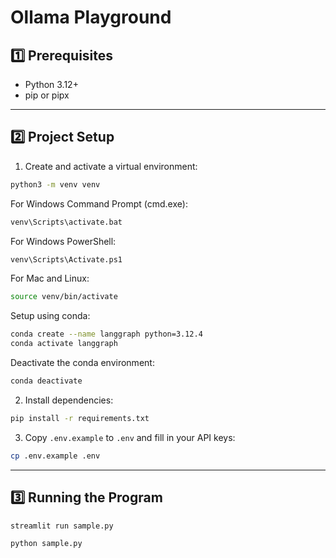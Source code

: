 # Ollama Playground


## 1️⃣ Prerequisites

- Python 3.12+
- pip or pipx

---

## 2️⃣ Project Setup

1. Create and activate a virtual environment:

```bash
python3 -m venv venv
```

For Windows Command Prompt (cmd.exe):
```bash
venv\Scripts\activate.bat
```

For Windows PowerShell:
```bash
venv\Scripts\Activate.ps1
```

For Mac and Linux:
```bash
source venv/bin/activate
```

Setup using conda:

```bash
conda create --name langgraph python=3.12.4
conda activate langgraph
```

Deactivate the conda environment: 
```bash
conda deactivate
```

2. Install dependencies:

```bash
pip install -r requirements.txt
```

3. Copy `.env.example` to `.env` and fill in your API keys:

```bash
cp .env.example .env
```

---

## 3️⃣ Running the Program

```bash
streamlit run sample.py
```

```bash
python sample.py
```